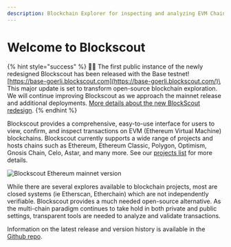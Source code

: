 ```yaml
---
description: Blockchain Explorer for inspecting and analyzing EVM Chains.
---
```


# Welcome to Blockscout

{% hint style="success" %}
🔵🎉 The first public instance of the newly redesigned Blockscout has been released with the Base testnet! [https://base-goerli.blockscout.com](https://base-goerli.blockscout.com/)\
\
This major update is set to transform open-source blockchain exploration. We will continue improving Blockscout as we approach the mainnet release and additional deployments. [More details about the new BlockScout redesign](about/roadmap/blockscout-2.0.md).
{% endhint %}

Blockscout provides a comprehensive, easy-to-use interface for users to view, confirm, and inspect transactions on EVM (Ethereum Virtual Machine) blockchains. Blockscout currently supports a wide range of projects and hosts chains such as Ethereum, Ethereum Classic, Polygon, Optimism, Gnosis Chain, Celo, Astar, and many more. See our [projects list](about/projects.md) for more details.

![Blockscout Ethereum mainnet version](.gitbook/assets/ethereum-instance.png)

While there are several explores available to blockchain projects, most are closed systems (ie Etherscan, Etherchain) which are not independently verifiable. Blockscout provides a much needed open-source alternative. As the multi-chain paradigm continues to take hold in both private and public settings, transparent tools are needed to analyze and validate transactions.

Information on the latest release and version history is available in the [Github repo](https://github.com/blockscout/blockscout/releases).
